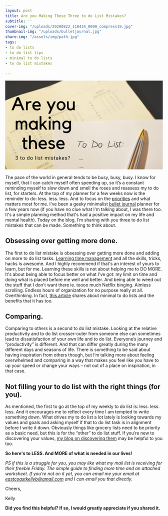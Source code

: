 ```yaml
---
layout: post
title: Are you Making These Three to do List Mistakes?
subtitle: ''
cover-img: "/uploads/20200822_110434_0000_compress19.jpg"
thumbnail-img: "/uploads/bulletjournal.jpg"
share-img: "/assets/img/path.jpg"
tags:
- to do lists
- to do list tips
- minimal to do lists
- to do list mistakes

---
```

![](/uploads/20200702_110540_0000-1.png)

The pace of the world in general tends to be busy, busy, busy. I know for myself, that I can catch myself often speeding up, so it’s a constant reminding myself to slow down and smell the roses and reassess my to do list, for starters. At the top of my planner for a few weeks now is the reminder to do: less. less. less. And to focus on the [priorities](https://www.eastcoastkelly.com/planning/2020/04/14/how-a-priority-pyramid-can-change-your-life.html) and what matters most for me. I've been a geeky minimalist [bullet journal](https://amzn.to/38jOHvg) planner for a few years now (if you have no clue what I'm talking about, I was there too. It's a simple planning method that's had a positive impact on my life and mental health). Today on the blog, I’m sharing with you three to do list mistakes that can be made. Something to think about.

## Obsessing over getting more done.

The first to do list mistake is obsessing over getting more done and adding on more to do list tasks. [Learning time management](https://amzn.to/3gfqxoo) and all the skills, tricks, hacks is awesome. And I highly recommend if that's an interest of yours to learn, but for me. Learning these skills is not about helping me to DO MORE. It's about being able to focus better on what I've got: my limit on time and doing what is placed before me well and better. And being able to weed out the stuff that I don't want there ie. toooo much Netflix binging. Aimless scrolling. Endless hours of organization for no purpose really at all. Overthinking. In fact, [this article](https://medium.com/future-of-work/the-minimal-to-do-list-8b3e454aca2f) shares about minimal to do lists and the benefits that it has too.

## Comparing.

Comparing to others is a second to do list mistake. Looking at the relative productivity and to do list crosser-outer from someone else can sometimes lead to dissatisfaction of your own life and to do list. Everyone’s journey and “productivity” is different. And that can differ greatly during the many different days and seasons of life. There is something to be said about having inspiration from others though, but I’m talking more about feeling overwhelmed and comparing in a way that makes you feel like you have to up your speed or change your ways – not out of a place on inspiration, in that case.

## Not filling your to do list with the right things (for you).

As mentioned, the first to go at the top of my weekly to do list is: less. less. less. And it encourages me to reflect every time I am tempted to write something down. What drives my to do list a lot lately is looking towards my values and goals and asking myself if that to do list task is in alignment before I write it down. Obviously things like grocery lists need to be priority as a basic need, but this is for the “other” to do list stuff. If you’re new to discovering your values, [my blog on discovering them](https://www.eastcoastkelly.com/planning/2020/05/28/how-to-discover-your-values.html) may be helpful to you too.

**So here's to LESS. And MORE of what is needed in our lives!**

_PS if this is a struggle for you, you may like what my mail list is receiving for their freebie Friday. The simple guide to finding more time and an attached worksheet. If you're not on it yet, you can email me your email at_ [_eastcoastkellyb@gmail.com_](mailto:eastcoastkellyb@gmail.com) _and I can email you that directly._

Cheers,

Kelly

**Did you find this helpful? If so, I would greatly appreciate if you shared it.**